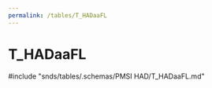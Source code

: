 ```yaml
---
permalink: /tables/T_HADaaFL
---
```

# T\_HADaaFL
<!-- SPDX-License-Identifier: MPL-2.0 -->

<!-- ATTENTION : Ne pas supprimer ou modifier la ligne ci-dessous -->
#include "snds/tables/.schemas/PMSI HAD/T_HADaaFL.md"
<!-- ATTENTION : Ne pas supprimer ou modifier la ligne ci-dessus -->
